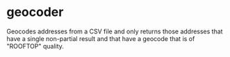 geocoder
========

Geocodes addresses from a CSV file and only returns those addresses that have a single non-partial result and that have a geocode that is of "ROOFTOP" quality.
